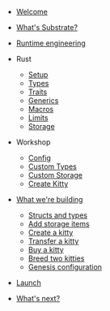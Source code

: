 <!-- docs/_sidebar.md -->

* [Welcome](/)
* [What's Substrate?](collectables-workshop/substrate.md)
* [Runtime engineering](collectables-workshop/0-runtime-engineering.md)
* Rust
	* [Setup](core/setup.md)
	* [Types](core/types.md)
	* [Traits](core/traits.md)
	* [Generics](core/generics.md)
	* [Macros](core/macros.md)
	* [Limits](core/limits.md)
	* [Storage](core/storage.md)
* Workshop
	* [Config](workshop/config.md)
	* [Custom Types](workshop/custom-types.md)
	* [Custom Storage](workshop/custom-storage.md)
	* [Create Kitty](workshop/create-kitty.md)
* [What we're building](collectables-workshop/1-specs.md)
	* [Structs and types](archive/4-structs-and-types.md)
	* [Add storage items](collectables-workshop/5-add-storage.md)
	* [Create a kitty](collectables-workshop/6-create-kitty.md)
	* [Transfer a kitty](collectables-workshop/7-transfer.md)
	* [Buy a kitty](collectables-workshop/9-buy-kitty.md)
	* [Breed two kitties](collectables-workshop/8-breed-kitty.md)
	* [Genesis configuration](collectables-workshop/10-runtime-and-genesis-config.md)

* [Launch](collectables-workshop/11-launch.md)
* [What's next?](collectables-workshop/12-whats-next.md)
